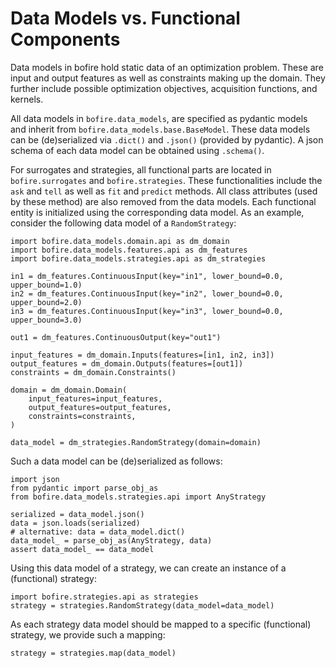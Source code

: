 # Data Models vs. Functional Components

Data models in bofire hold static data of an optimization problem. These are input and output features as well as constraints making up the domain. They further include possible optimization objectives, acquisition functions, and kernels.

All data models in ```bofire.data_models```, are specified as pydantic models and inherit from ```bofire.data_models.base.BaseModel```. These data models can be (de)serialized via ```.dict()``` and ```.json()``` (provided by pydantic). A json schema of each data model can be obtained using ```.schema()```.

For surrogates and strategies, all functional parts are located in ```bofire.surrogates``` and ```bofire.strategies```. These functionalities include the ```ask``` and ```tell``` as well as ```fit``` and ```predict``` methods. All class attributes (used by these method) are also removed from the data models. Each functional entity is initialized using the corresponding data model. As an example, consider the following data model of a ```RandomStrategy```:

```
import bofire.data_models.domain.api as dm_domain
import bofire.data_models.features.api as dm_features
import bofire.data_models.strategies.api as dm_strategies

in1 = dm_features.ContinuousInput(key="in1", lower_bound=0.0, upper_bound=1.0)
in2 = dm_features.ContinuousInput(key="in2", lower_bound=0.0, upper_bound=2.0)
in3 = dm_features.ContinuousInput(key="in3", lower_bound=0.0, upper_bound=3.0)

out1 = dm_features.ContinuousOutput(key="out1")

input_features = dm_domain.Inputs(features=[in1, in2, in3])
output_features = dm_domain.Outputs(features=[out1])
constraints = dm_domain.Constraints()

domain = dm_domain.Domain(
    input_features=input_features,
    output_features=output_features,
    constraints=constraints,
)

data_model = dm_strategies.RandomStrategy(domain=domain)
```

Such a data model can be (de)serialized as follows:

```
import json
from pydantic import parse_obj_as
from bofire.data_models.strategies.api import AnyStrategy

serialized = data_model.json()
data = json.loads(serialized)
# alternative: data = data_model.dict()
data_model_ = parse_obj_as(AnyStrategy, data)
assert data_model_ == data_model
```

Using this data model of a strategy, we can create an instance of a (functional) strategy:

```
import bofire.strategies.api as strategies
strategy = strategies.RandomStrategy(data_model=data_model)
```

As each strategy data model should be mapped to a specific (functional) strategy, we provide such a mapping:

```
strategy = strategies.map(data_model)
```